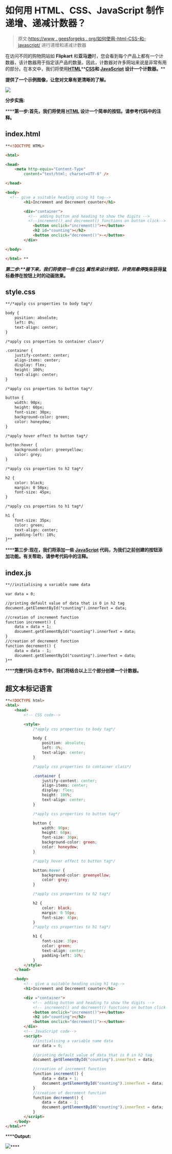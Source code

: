 # 如何用 HTML、CSS、JavaScript 制作递增、递减计数器？

> 原文:[https://www . geesforgeks . org/如何使用-html-CSS-和-javascript/](https://www.geeksforgeeks.org/how-to-make-incremental-and-decremental-counter-using-html-css-and-javascript/) 进行递增和递减计数器

在访问不同的购物网站如 **Flipkart** 和**亚马逊**时，您会看到每个产品上都有一个计数器，该计数器用于指定该产品的数量。因此，计数器对许多网站来说是非常有用的部分。在本文中，我们将使用[**HTML**](https://www.geeksforgeeks.org/html-tutorials/)**[**CSS**](https://www.geeksforgeeks.org/css-tutorials/)**和 [**JavaScript**](https://www.geeksforgeeks.org/javascript-tutorial/) 设计一个计数器。****

****提供了一个示例图像，让您对文章有更清晰的了解。****

****![](img/917622bc6659101f06021c60ced326e6.png)****

******分步实施:******

******第一步:**首先，我们将使用 [**HTML**](https://www.geeksforgeeks.org/html-tutorials/) 设计一个简单的按钮。请参考代码中的注释。****

## ****index.html****

```html
**<!DOCTYPE HTML> 

<html> 

<head> 
    <meta http-equiv="Content-Type"
        content="text/html; charset=UTF-8" /> 

</head> 

<body> 
  <!-- give a suitable heading using h1 tag-->
        <h1>Increment and Decrement counter</h1>

        <div="container">            
          <!-- adding button and heading to show the digits -->
          <!--increment() and decrement() functions on button click-->
            <button onclick="increment()">+</button>  
            <h2 id="counting"></h2>
            <button onclick="decrement()">-</button>         
        </div>

</body> 

</html> **
```

******第二步:**接下来，我们将使用一些 [**CSS**](https://www.geeksforgeeks.org/css-tutorials/) 属性来设计按钮，并使用*悬停*类来获得鼠标悬停在按钮上时的动画效果。****

## ****style.css****

```html
**/*apply css properties to body tag*/

body {
    position: absolute;
    left: 0%;
    text-align: center;
}

/*apply css properties to container class*/

.container {
    justify-content: center;
    align-items: center;
    display: flex;
    height: 100%;
    text-align: center;
}

/*apply css properties to button tag*/

button {
    width: 90px;
    height: 60px;
    font-size: 30px;
    background-color: green;
    color: honeydew;
}

/*apply hover effect to button tag*/

button:hover {
    background-color: greenyellow;
    color: grey;
}

/*apply css properties to h2 tag*/

h2 {
    color: black;
    margin: 0 50px;
    font-size: 45px;
}

/*apply css properties to h1 tag*/

h1 {
    font-size: 35px;
    color: green;
    text-align: center;
    padding-left: 10%;
}**
```

******第三步:**现在，我们将添加一些 [**JavaScript**](https://www.geeksforgeeks.org/introduction-to-javascript/) 代码，为我们之前创建的按钮添加功能。有关帮助，请参考代码中的注释。****

## ****index.js****

```html
**//initialising a variable name data

var data = 0;

//printing default value of data that is 0 in h2 tag
document.getElementById("counting").innerText = data;

//creation of increment function
function increment() {
    data = data + 1;
    document.getElementById("counting").innerText = data;
}
//creation of decrement function
function decrement() {
    data = data - 1;
    document.getElementById("counting").innerText = data;
}**
```

******完整代码:**在本节中，我们将结合以上三个部分创建一个计数器。****

## ****超文本标记语言****

```html
**<!DOCTYPE html>
<html>
    <head>
        <!-- CSS code-->

        <style>
            /*apply css properties to body tag*/

            body {
                position: absolute;
                left: 0%;
                text-align: center;
            }

            /*apply css properties to container class*/

            .container {
                justify-content: center;
                align-items: center;
                display: flex;
                height: 100%;
                text-align: center;
            }

            /*apply css properties to button tag*/

            button {
                width: 90px;
                height: 60px;
                font-size: 30px;
                background-color: green;
                color: honeydew;
            }

            /*apply hover effect to button tag*/

            button:hover {
                background-color: greenyellow;
                color: grey;
            }

            /*apply css properties to h2 tag*/

            h2 {
                color: black;
                margin: 0 50px;
                font-size: 45px;
            }
            /*apply css properties to h1 tag*/

            h1 {
                font-size: 35px;
                color: green;
                text-align: center;
                padding-left: 10%;
            }
        </style>
    </head>

    <body>
        <!-- give a suitable heading using h1 tag-->
        <h1>Increment and Decrement counter</h1>

        <div ="container">
            <!-- adding button and heading to show the digits -->
            <!-- increment() and decrement() functions on button click-->
            <button onclick="increment()">+</button>
            <h2 id="counting"></h2>
            <button onclick="decrement()">-</button>
        </div>
        <!-- JavaScript code-->
        <script>
            //initialising a variable name data
            var data = 0;

            //printing default value of data that is 0 in h2 tag
            document.getElementById("counting").innerText = data;

            //creation of increment function
            function increment() {
                data = data + 1;
                document.getElementById("counting").innerText = data;
            }
            //creation of decrement function
            function decrement() {
                data = data - 1;
                document.getElementById("counting").innerText = data;
            }
        </script>
    </body>
</html>**
```

 ******Output:**

![](img/917622bc6659101f06021c60ced326e6.png)****